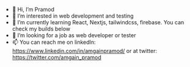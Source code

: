 - 👋 Hi, I’m Pramod
- 👀 I’m interested in web development and testing
- 🌱 I’m currently learning React, Nextjs, tailwindcss, firebase. You can check my builds below
- 💞️ I’m looking for a job as web developer or tester
- 📫 You can reach me on linkedIn: https://www.linkedin.com/in/amgainpramod/ or at twitter: https://twitter.com/amgain_pramod

<!---
amgainpramod/amgainpramod is a ✨ special ✨ repository because its `README.md` (this file) appears on your GitHub profile.
You can click the Preview link to take a look at your changes.
--->
